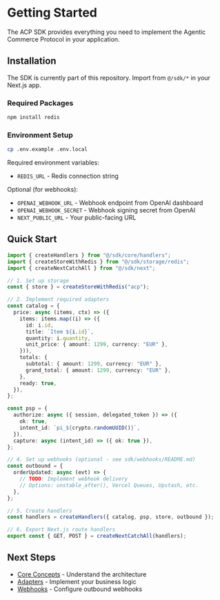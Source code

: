 # Getting Started

The ACP SDK provides everything you need to implement the Agentic Commerce Protocol in your application.

## Installation

The SDK is currently part of this repository. Import from `@/sdk/*` in your Next.js app.

### Required Packages

```bash
npm install redis
```

### Environment Setup

```bash
cp .env.example .env.local
```

Required environment variables:
- `REDIS_URL` - Redis connection string

Optional (for webhooks):
- `OPENAI_WEBHOOK_URL` - Webhook endpoint from OpenAI dashboard
- `OPENAI_WEBHOOK_SECRET` - Webhook signing secret from OpenAI
- `NEXT_PUBLIC_URL` - Your public-facing URL

## Quick Start

```typescript
import { createHandlers } from "@/sdk/core/handlers";
import { createStoreWithRedis } from "@/sdk/storage/redis";
import { createNextCatchAll } from "@/sdk/next";

// 1. Set up storage
const { store } = createStoreWithRedis("acp");

// 2. Implement required adapters
const catalog = {
  price: async (items, ctx) => ({
    items: items.map((i) => ({
      id: i.id,
      title: `Item ${i.id}`,
      quantity: i.quantity,
      unit_price: { amount: 1299, currency: "EUR" },
    })),
    totals: {
      subtotal: { amount: 1299, currency: "EUR" },
      grand_total: { amount: 1299, currency: "EUR" },
    },
    ready: true,
  }),
};

const psp = {
  authorize: async ({ session, delegated_token }) => ({
    ok: true,
    intent_id: `pi_${crypto.randomUUID()}`,
  }),
  capture: async (intent_id) => ({ ok: true }),
};

// 4. Set up webhooks (optional - see sdk/webhooks/README.md)
const outbound = {
  orderUpdated: async (evt) => {
    // TODO: Implement webhook delivery
    // Options: unstable_after(), Vercel Queues, Upstash, etc.
  },
};

// 5. Create handlers
const handlers = createHandlers({ catalog, psp, store, outbound });

// 6. Export Next.js route handlers
export const { GET, POST } = createNextCatchAll(handlers);
```

## Next Steps

- [Core Concepts](./core-concepts.md) - Understand the architecture
- [Adapters](./adapters.md) - Implement your business logic
- [Webhooks](../webhooks/README.md) - Configure outbound webhooks
